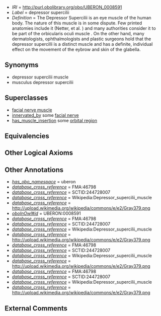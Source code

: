  * *IRI* = http://purl.obolibrary.org/obo/UBERON_0008591
 * *Label* = depressor supercilii
 * *Definition* = The Depressor Supercilii is an eye muscle of the human body. The nature of this muscle is in some dispute. Few printed anatomies include it (Netter, et al. ) and many authorities consider it to be part of the orbicularis oculi muscle . On the other hand, many dermatologists, ophthalmologists and plastic surgeons hold that the depressor supercilli is a distinct muscle and has a definite, individual effect on the movement of the eybrow and skin of the glabella.

## Synonyms

 * depressor supercilii muscle
 * musculus depressor supercilii

## Superclasses

 * [facial nerve muscle](../../UBERON/77/UBERON_0001577.md)
 * [innervated_by](../../RO/05/RO_0002005.md) some [facial nerve](../../UBERON/47/UBERON_0001647.md)
 * [has_muscle_insertion](../../RO/73/RO_0002373.md) some [orbital region](../../UBERON/97/UBERON_0001697.md)

## Equivalencies


## Other Logical Axioms


## Other Annotations

 * *[has_obo_namespace](../../ce/oboInOwl#hasOBONamespace.md)* = uberon
 * *[database_cross_reference](../../ef/oboInOwl#hasDbXref.md)* = FMA:46798
 * *[database_cross_reference](../../ef/oboInOwl#hasDbXref.md)* = SCTID:244728007
 * *[database_cross_reference](../../ef/oboInOwl#hasDbXref.md)* = Wikipedia:Depressor_supercilii_muscle
 * *[database_cross_reference](../../ef/oboInOwl#hasDbXref.md)* = http://upload.wikimedia.org/wikipedia/commons/e/e2/Gray379.png
 * *[oboInOwl#id](../../id/oboInOwl#id.md)* = UBERON:0008591
 * *[database_cross_reference](../../ef/oboInOwl#hasDbXref.md)* = FMA:46798
 * *[database_cross_reference](../../ef/oboInOwl#hasDbXref.md)* = SCTID:244728007
 * *[database_cross_reference](../../ef/oboInOwl#hasDbXref.md)* = Wikipedia:Depressor_supercilii_muscle
 * *[database_cross_reference](../../ef/oboInOwl#hasDbXref.md)* = http://upload.wikimedia.org/wikipedia/commons/e/e2/Gray379.png
 * *[database_cross_reference](../../ef/oboInOwl#hasDbXref.md)* = FMA:46798
 * *[database_cross_reference](../../ef/oboInOwl#hasDbXref.md)* = SCTID:244728007
 * *[database_cross_reference](../../ef/oboInOwl#hasDbXref.md)* = Wikipedia:Depressor_supercilii_muscle
 * *[database_cross_reference](../../ef/oboInOwl#hasDbXref.md)* = http://upload.wikimedia.org/wikipedia/commons/e/e2/Gray379.png
 * *[database_cross_reference](../../ef/oboInOwl#hasDbXref.md)* = FMA:46798
 * *[database_cross_reference](../../ef/oboInOwl#hasDbXref.md)* = SCTID:244728007
 * *[database_cross_reference](../../ef/oboInOwl#hasDbXref.md)* = Wikipedia:Depressor_supercilii_muscle
 * *[database_cross_reference](../../ef/oboInOwl#hasDbXref.md)* = http://upload.wikimedia.org/wikipedia/commons/e/e2/Gray379.png

## External Comments

